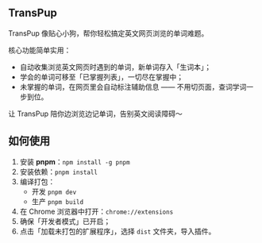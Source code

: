 ## TransPup 

TransPup 像贴心小狗，帮你轻松搞定英文网页浏览的单词难题。

核心功能简单实用：

- 自动收集浏览英文网页时遇到的单词，新单词存入「生词本」；
- 学会的单词可移至「已掌握列表」，一切尽在掌握中；
- 未掌握的单词，在网页里会自动标注辅助信息 —— 不用切页面，查词学词一步到位。

让 TransPup 陪你边浏览边记单词，告别英文阅读障碍～

## 如何使用

1. 安装 **pnpm**：`npm install -g pnpm`
2. 安装依赖：`pnpm install`
3. 编译打包：
   - 开发 `pnpm dev`
   - 生产 `pnpm build`
4. 在 Chrome 浏览器中打开：`chrome://extensions`
5. 确保「开发者模式」已开启；
6. 点击「加载未打包的扩展程序」，选择 `dist` 文件夹，导入插件。